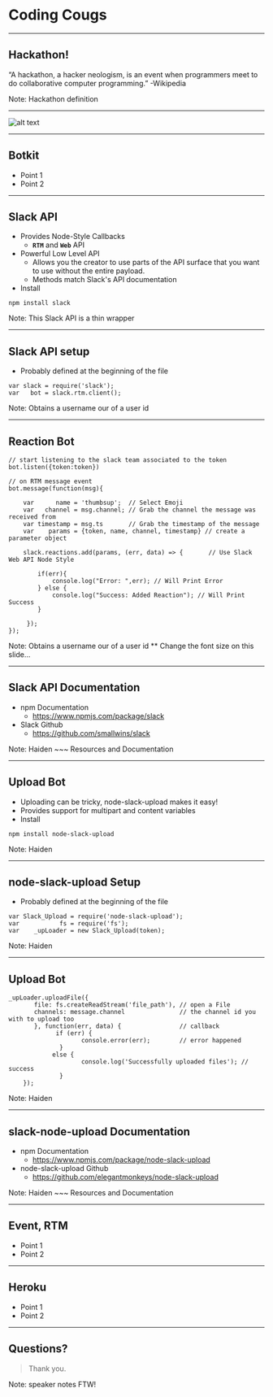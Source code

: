 # Coding Cougs


---

## Hackathon!

“A hackathon, a hacker neologism, is an event when programmers meet to do collaborative computer programming.” -Wikipedia

Note: Hackathon definition

---

![alt text](https://raw.githubusercontent.com/HaidenD/coding_cougs/master/May_27th_Hackathon_Event/Final_Flyers/Black_Poster.png) <!-- .element height="40%" width="50%" -->

---

## Botkit

* Point 1
* Point 2

---

## Slack API
* Provides Node-Style Callbacks
   * **`RTM`** and  **`Web`** API
* Powerful Low Level API 
    * Allows you the creator to use parts of the API surface that you want to use without the entire payload.
    * Methods match Slack's API documentation
* Install

~~~
npm install slack
~~~

Note: This Slack API is a thin wrapper

---

## Slack API setup
* Probably defined at the beginning of the file
~~~
var slack = require('slack');
var   bot = slack.rtm.client();
~~~

Note: Obtains a username our of a user id

---


## Reaction Bot

~~~
// start listening to the slack team associated to the token
bot.listen({token:token})

// on RTM message event
bot.message(function(msg){ 

    var      name = 'thumbsup';  // Select Emoji
    var   channel = msg.channel; // Grab the channel the message was received from
    var timestamp = msg.ts       // Grab the timestamp of the message
    var    params = {token, name, channel, timestamp} // create a parameter object

    slack.reactions.add(params, (err, data) => {       // Use Slack Web API Node Style

        if(err){
            console.log("Error: ",err); // Will Print Error
        } else {
            console.log("Success: Added Reaction"); // Will Print Success
        }

     });
});

~~~

Note: Obtains a username our of a user id ** Change the font size on this slide...

---

##  Slack API Documentation

* npm Documentation
    * https://www.npmjs.com/package/slack
* Slack Github
    * https://github.com/smallwins/slack

Note: Haiden ~~~ Resources and Documentation

---

## Upload Bot

* Uploading can be tricky, node-slack-upload makes it easy!
* Provides support for multipart and content variables
* Install
~~~
npm install node-slack-upload
~~~

Note: Haiden

---

## node-slack-upload Setup

* Probably defined at the beginning of the file
~~~
var Slack_Upload = require('node-slack-upload');
var           fs = require('fs');
var    _upLoader = new Slack_Upload(token);
~~~

Note: Haiden

---

## Upload Bot

~~~
_upLoader.uploadFile({
       file: fs.createReadStream('file_path'), // open a File
       channels: message.channel               // the channel id you with to upload too
       }, function(err, data) {                // callback
             if (err) {
                    console.error(err);        // error happened
              }
            else {
                    console.log('Successfully uploaded files'); // success 
              }
    });
~~~

Note: Haiden

---

##  slack-node-upload Documentation

* npm Documentation
    * https://www.npmjs.com/package/node-slack-upload
* node-slack-upload Github
    * https://github.com/elegantmonkeys/node-slack-upload

Note: Haiden ~~~ Resources and Documentation

---

## Event, RTM

* Point 1
* Point 2

---

## Heroku 

* Point 1
* Point 2

---

## Questions?

> Thank you.

Note: speaker notes FTW!

